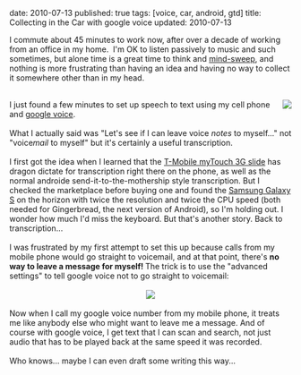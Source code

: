 date: 2010-07-13
published: true
tags: [voice, car, android, gtd]
title: Collecting in the Car with google voice
updated: 2010-07-13


I commute about 45 minutes to work now, after over a decade of working from an office in my home. &nbsp;I'm OK to listen passively to music and such sometimes, but alone time is a great time to think and <a href="http://www.43folders.com/2006/07/24/b2gtd-mind-sweep">mind-sweep</a>, and nothing is more frustrating than having an idea and having no way to collect it somewhere other than in my head.<br />
<br />
<div class="separator" style="clear: both; text-align: center;"><a href="http://1.bp.blogspot.com/_qlST3d9vnWA/TDy08RcxZVI/AAAAAAAAAAk/_w2oYjKMew0/s1600/Screenshot.png" imageanchor="1" style="clear: right; float: right; margin-bottom: 1em; margin-left: 1em;"><img border="0" src="https://1.bp.blogspot.com/_qlST3d9vnWA/TDy08RcxZVI/AAAAAAAAAAk/_w2oYjKMew0/s320/Screenshot.png" /></a></div>I just found a few minutes to set up speech to text using my cell phone and <a href="https://www.google.com/">google voice</a>.<br />
<br />
<a name='more'></a>What I actually said was "Let's see if I can leave voice <i>notes</i> to myself..." not "voice<i>mail</i> to myself" but it's certainly a useful transcription.<br />
<br />
I first got the idea when I learned that the <a href="http://en.wikipedia.org/wiki/MyTouch_3G_Slide">T-Mobile myTouch 3G slide</a> has dragon dictate for transcription right there on the phone, as well as the normal androide send-it-to-the-mothership style transcription. But I checked the marketplace before buying one and found the <a href="http://en.wikipedia.org/wiki/Samsung_Galaxy_S">Samsung Galaxy S</a> on the horizon with twice the resolution and twice the CPU speed (both needed for Gingerbread, the next version of Android), so I'm holding out. I wonder how much I'd miss the keyboard. But that's another story. Back to transcription...<br />
<br />
I was frustrated by my first attempt to set this up because calls from my mobile phone would go straight to voicemail, and at that point, there's <b>no way to leave a message for myself!&nbsp;</b>The trick is to use the "advanced settings" to tell google voice not to go straight to voicemail:<br />
<br />
<div class="separator" style="clear: both; text-align: center;"><a href="http://2.bp.blogspot.com/_qlST3d9vnWA/TDy3HCZbsMI/AAAAAAAAAAs/h52B1ovXU9Q/s1600/Screenshot-1.png" imageanchor="1" style="margin-left: 1em; margin-right: 1em;"><img border="0" src="https://2.bp.blogspot.com/_qlST3d9vnWA/TDy3HCZbsMI/AAAAAAAAAAs/h52B1ovXU9Q/s320/Screenshot-1.png" /></a></div><div class="separator" style="clear: both; text-align: center;"><br />
</div><div class="separator" style="clear: both; text-align: left;">Now when I call my google voice number from my mobile phone, it treats me like anybody else who might want to leave me a message. And of course with google voice, I get text that I can scan and search, not just audio that has to be played back at the same speed it was recorded.</div><div class="separator" style="clear: both; text-align: left;"><br />
</div><div class="separator" style="clear: both; text-align: left;">Who knows... maybe I can even draft some writing this way...</div><div class="separator" style="clear: both; text-align: left;"><br />
</div>